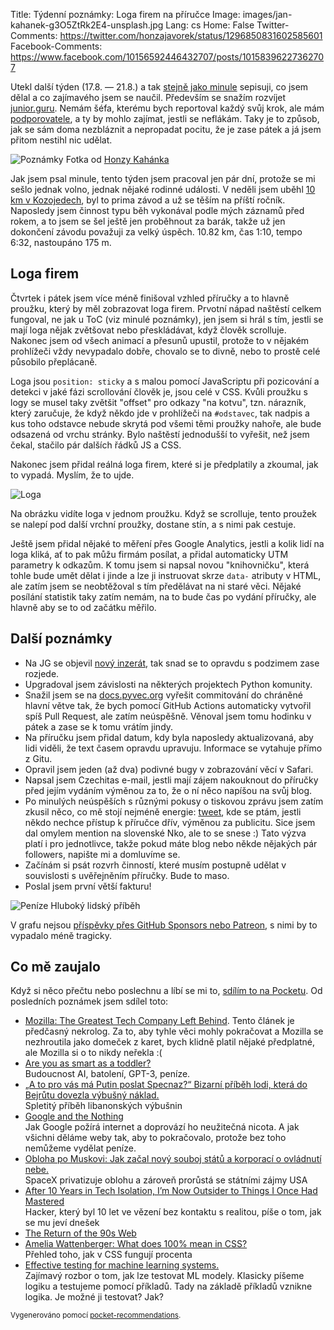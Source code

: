 Title: Týdenní poznámky: Loga firem na příručce
Image: images/jan-kahanek-g3O5ZtRk2E4-unsplash.jpg
Lang: cs
Home: False
Twitter-Comments: https://twitter.com/honzajavorek/status/1296850831602585601
Facebook-Comments: https://www.facebook.com/10156592446432707/posts/10158396227362707


Utekl další týden (17.8. — 21.8.) a tak [stejně jako minule]({filename}2020-08-14_tydenni-poznamky-konecne-spokojen-s-toc.md) sepisuji, co jsem dělal a co zajímavého jsem se naučil. Především se snažím rozvíjet [junior.guru](https://junior.guru/). Nemám šéfa, kterému bych reportoval každý svůj krok, ale mám [podporovatele](https://junior.guru/donate/), a ty by mohlo zajímat, jestli se neflákám. Taky je to způsob, jak se sám doma nezbláznit a nepropadat pocitu, že je zase pátek a já jsem přitom nestihl nic udělat.

![Poznámky]({static}/images/jan-kahanek-g3O5ZtRk2E4-unsplash.jpg)
Fotka od [Honzy Kahánka](https://unsplash.com/@honza_kahanek)

Jak jsem psal minule, tento týden jsem pracoval jen pár dní, protože se mi sešlo jednak volno, jednak nějaké rodinné události. V neděli jsem uběhl [10 km v Kozojedech](https://www.facebook.com/events/252296662521351/), byl to prima závod a už se těším na příští ročník. Naposledy jsem činnost typu běh vykonával podle mých záznamů před rokem, a to jsem se šel ještě jen proběhnout za barák, takže už jen dokončení závodu považuji za velký úspěch. 10.82 km, čas 1:10, tempo 6:32, nastoupáno 175 m.

## Loga firem

Čtvrtek i pátek jsem více méně finišoval vzhled příručky a to hlavně proužku, který by měl zobrazovat loga firem. Prvotní nápad naštěstí celkem fungoval, ne jak u ToC (viz minulé poznámky), jen jsem si hrál s tím, jestli se mají loga nějak zvětšovat nebo přeskládávat, když člověk scrolluje. Nakonec jsem od všech animací a přesunů upustil, protože to v nějakém prohlížeči vždy nevypadalo dobře, chovalo se to divně, nebo to prostě celé působilo přeplácaně.

Loga jsou `position: sticky` a s malou pomocí JavaScriptu při pozicování a detekci v jaké fázi scrollování člověk je, jsou celé v CSS. Kvůli proužku s logy se musel taky zvětšit "offset" pro odkazy "na kotvu", tzn. nárazník, který zaručuje, že když někdo jde v prohlížeči na `#odstavec`, tak nadpis a kus toho odstavce nebude skrytá pod všemi těmi proužky nahoře, ale bude odsazená od vrchu stránky. Bylo naštěstí jednodušší to vyřešit, než jsem čekal, stačilo pár dalších řádků JS a CSS.

Nakonec jsem přidal reálná loga firem, které si je předplatily a zkoumal, jak to vypadá. Myslím, že to ujde.

![Loga]({static}/images/loga.png)

Na obrázku vidíte loga v jednom proužku. Když se scrolluje, tento proužek se nalepí pod další vrchní proužky, dostane stín, a s nimi pak cestuje.

Ještě jsem přidal nějaké to měření přes Google Analytics, jestli a kolik lidí na loga kliká, ať to pak můžu firmám posílat, a přidal automaticky UTM parametry k odkazům. K tomu jsem si napsal novou "knihovničku", která tohle bude umět dělat i jinde a lze ji instruovat skrze `data-` atributy v HTML, ale zatím jsem se neobtěžoval s tím předělávat na ni staré věci. Nějaké posílání statistik taky zatím nemám, na to bude čas po vydání příručky, ale hlavně aby se to od začátku měřilo.

## Další poznámky

- Na JG se objevil [nový inzerát](https://junior.guru/jobs/d0175235aeab461c2adb9a0796f40cf8c54ca085fb657ce5b14c367b/), tak snad se to opravdu s podzimem zase rozjede.
- Upgradoval jsem závislosti na některých projektech Python komunity.
- Snažil jsem se na [docs.pyvec.org](https://github.com/pyvec/docs.pyvec.org) vyřešit commitování do chráněné hlavní větve tak, že bych pomocí GitHub Actions automaticky vytvořil spíš Pull Request, ale zatím neúspěšně. Věnoval jsem tomu hodinku v pátek a zase se k tomu vrátím jindy.
- Na příručku jsem přidal datum, kdy byla naposledy aktualizovaná, aby lidi viděli, že text časem opravdu upravuju. Informace se vytahuje přímo z Gitu.
- Opravil jsem jeden (až dva) podivné bugy v zobrazování věcí v Safari.
- Napsal jsem Czechitas e-mail, jestli mají zájem nakouknout do příručky před jejím vydáním výměnou za to, že o ní něco napíšou na svůj blog.
- Po minulých neúspěších s různými pokusy o tiskovou zprávu jsem zatím zkusil něco, co mě stojí nejméně energie: [tweet](https://twitter.com/honzajavorek/status/1296808683419193345), kde se ptám, jestli někdo nechce přístup k příručce dřív, výměnou za publicitu. Sice jsem dal omylem mention na slovenské Nko, ale to se snese :) Tato výzva platí i pro jednotlivce, takže pokud máte blog nebo někde nějakých pár followers, napište mi a domluvíme se.
- Začínám si psát rozvrh činností, které musím postupně udělat v souvislosti s uvěřejněním příručky. Bude to maso.
- Poslal jsem první větší fakturu!

![Peníze]({static}/images/faktura.jpg)
Hluboký lidský příběh

V grafu nejsou [příspěvky přes GitHub Sponsors nebo Patreon](https://junior.guru/donate/), s nimi by to vypadalo méně tragicky.


## Co mě zaujalo

Když si něco přečtu nebo poslechnu a líbí se mi to, [sdílím to na Pocketu](https://getpocket.com/@honzajavorek). Od posledních poznámek jsem sdílel toto:

- [Mozilla: The Greatest Tech Company Left Behind](https://medium.com/young-coder/mozilla-the-greatest-tech-company-left-behind-9e912098a0e1). Tento článek je předčasný nekrolog. Za to, aby tyhle věci mohly pokračovat a Mozilla se nezhroutila jako domeček z karet, bych klidně platil nějaké předplatné, ale Mozilla si o to nikdy neřekla :(
- [Are you as smart as a toddler?](https://vicki.substack.com/p/are-you-as-smart-as-a-toddler)<br>Budoucnost AI, batolení, GPT-3, peníze.
- [„A to pro vás má Putin poslat Specnaz?“ Bizarní příběh lodi, která do Bejrůtu dovezla výbušný náklad.](https://www.voxpot.cz/a-to-pro-vas-ma-putin-poslat-specnaz-bizarni-pribeh-lodi-ktera-do-bejrutu-dovezla-vybusny-naklad/)<br>Spletitý příběh libanonských výbušnin
- [Google and the Nothing](https://vicki.substack.com/p/google-and-the-nothing)<br>Jak Google požírá internet a doprovází ho neužitečná nicota. A jak všichni děláme weby tak, aby to pokračovalo, protože bez toho nemůžeme vydělat peníze.
- [Obloha po Muskovi: Jak začal nový souboj států a korporací o ovládnutí nebe.](https://www.voxpot.cz/obloha-po-muskovi-jak-zacal-novy-souboj-statu-a-korporaci-o-ovladnuti-nebe/)<br>SpaceX privatizuje oblohu a zároveň prorůstá se státními zájmy USA
- [After 10 Years in Tech Isolation, I’m Now Outsider to Things I Once Had Mastered](https://forklog.media/after-10-years-in-tech-isolation-im-now-outsider-to-things-i-once-had-mastered/)<br>Hacker, který byl 10 let ve vězení bez kontaktu s realitou, píše o tom, jak se mu jeví dnešek
- [The Return of the 90s Web](https://mxb.dev/blog/the-return-of-the-90s-web/)
- [Amelia Wattenberger: What does 100% mean in CSS?](https://wattenberger.com/blog/css-percents)<br>Přehled toho, jak v CSS fungují procenta
- [Effective testing for machine learning systems.](https://t.co/D5ck6fzk72?ssr=true)<br>Zajímavý rozbor o tom, jak lze testovat ML modely. Klasicky píšeme logiku a testujeme pomocí příkladů. Tady na základě příkladů vznikne logika. Je možné ji testovat? Jak?

<small>Vygenerováno pomocí <a href="https://pypi.org/project/pocket-recommendations/">pocket-recommendations</a>.</small>

